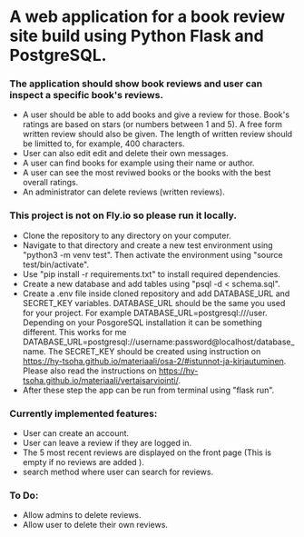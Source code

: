 # A web application for a book review site build using Python Flask and PostgreSQL. 
### The application should show book reviews and user can inspect a specific book's reviews. 
- A user should be able to add books and give a review for those. Book's ratings are based on stars (or numbers between 1 and 5). A free form written review should also be given. The length of written review should be limitted to, for example, 400 characters. 
- User can also edit edit and delete their own messages.  
- A user can find books for example using their name or author.
- A user can see the most reviwed books or the books with the best overall ratings.
- An administrator can delete reviews (written reviews).

### This project is not on Fly.io so please run it locally.
- Clone the repository to any directory on your computer.
- Navigate to that directory and create a new test environment using "python3 -m venv test". Then activate the environment using "source test/bin/activate".
- Use "pip install -r requirements.txt" to install required dependencies.
- Create a new database and add tables using "psql -d <tietokannan-nimi> < schema.sql".
- Create a .env file inside cloned repository and add DATABASE_URL and SECRET_KEY variables. DATABASE_URL should be the same you used for your project. For example DATABASE_URL=postgresql:///user. Depending on your PosgoreSQL installation it can be something different. This works for me DATABASE_URL=postgresql://username:password@localhost/database_name. The SECRET_KEY should be created using instruction on https://hy-tsoha.github.io/materiaali/osa-2/#istunnot-ja-kirjautuminen. Please also read the instructions on https://hy-tsoha.github.io/materiaali/vertaisarviointi/.
- After these step the app can be run from terminal using "flask run".

### Currently implemented features:
- User can create an account.
- User can leave a review if they are logged in.
- The 5 most recent reviews are displayed on the front page (This is empty if no reviews are added ).
- search method where user can search for reviews.

### To Do:
- Allow admins to delete reviews.
- Allow user to delete their own reviews. 
